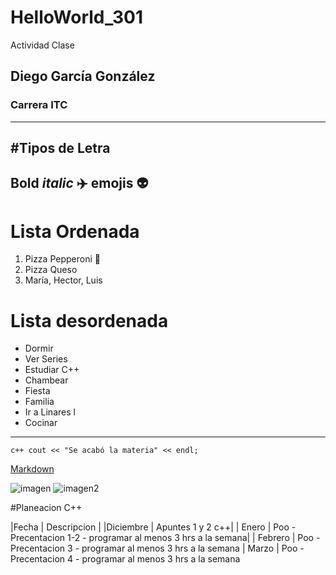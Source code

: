 # HelloWorld_301
Actividad Clase 
## Diego García González
### Carrera ITC
---
#Tipos de Letra 
---
**Bold**
*italic*
✈️ emojis 👽
----
# Lista Ordenada
1. Pizza Pepperoni 🍕
2. Pizza Queso
3. María, Hector, Luis

# Lista desordenada
- Dormir
- Ver Series
- Estudiar C++
- Chambear
- Fiesta
- Familia
- Ir a Linares l
- Cocinar
---
`` c++
cout << "Se acabó la materia" << endl; ``

[Markdown](https://markdown.es/)

![imagen](https://images.app.goo.gl/JLh4MWA2QQxxuhdM7)
![imagen2](https://m.facebook.com/ClubTigres/photos/a.600027626725951/3879895022072512/?type=3)


#Planeacion C++

|Fecha | Descripcion |
|Diciembre | Apuntes 1 y 2 c++|
| Enero | Poo - Precentacion 1-2 - programar al menos 3 hrs a la semana|
| Febrero | Poo - Precentacion 3 - programar al menos 3 hrs a la semana
| Marzo | Poo - Precentacion 4 - programar al menos 3 hrs a la semana




